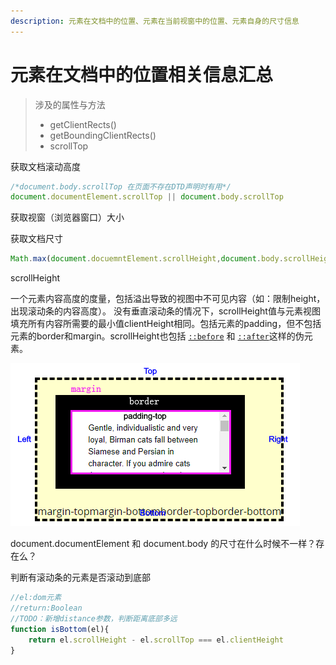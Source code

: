 ```yaml
---
description: 元素在文档中的位置、元素在当前视窗中的位置、元素自身的尺寸信息
---
```


# 元素在文档中的位置相关信息汇总

> 涉及的属性与方法
>
> * getClientRects\(\)
> * getBoundingClientRects\(\)
> * scrollTop

获取文档滚动高度

```javascript
/*document.body.scrollTop 在页面不存在DTD声明时有用*/
document.documentElement.scrollTop || document.body.scrollTop
```

获取视窗（浏览器窗口）大小



获取文档尺寸

```javascript
Math.max(document.docuemntElement.scrollHeight,document.body.scrollHeight)
```

scrollHeight

一个元素内容高度的度量，包括溢出导致的视图中不可见内容（如：限制height，出现滚动条的内容高度）。 没有垂直滚动条的情况下，scrollHeight值与元素视图填充所有内容所需要的最小值clientHeight相同。包括元素的padding，但不包括元素的border和margin。scrollHeight也包括 [`::before`](https://developer.mozilla.org/zh-CN/docs/Web/CSS/::before) 和 [`::after`](https://developer.mozilla.org/zh-CN/docs/Web/CSS/::after)这样的伪元素。

![&#x4E0D;&#x5305;&#x542B;border&#x548C;margin&#x503C;](../.gitbook/assets/image%20%283%29.png)



document.documentElement  和 document.body 的尺寸在什么时候不一样？存在么？

判断有滚动条的元素是否滚动到底部

```javascript
//el:dom元素
//return:Boolean
//TODO：新增distance参数，判断距离底部多远
function isBottom(el){
    return el.scrollHeight - el.scrollTop === el.clientHeight
}
```

